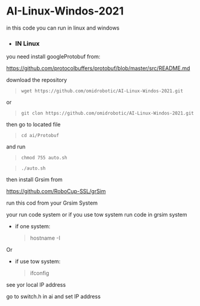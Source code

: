 # AI-Linux-Windos-2021
in this code you can run in linux and windows 

* ### IN Linux


you need install googleProtobuf from:

https://github.com/protocolbuffers/protobuf/blob/master/src/README.md

download the repository

> `wget https://github.com/omidrobotic/AI-Linux-Windos-2021.git` 

or

> `git clon https://github.com/omidrobotic/AI-Linux-Windos-2021.git`

then go to located file

> `cd ai/Protobuf`
  
  and run
  
> `chmod 755 auto.sh`
  
  
> `./auto.sh`

then install Grsim from

https://github.com/RoboCup-SSL/grSim

run this cod from your Grsim System 

your run code system or if you use tow system run code in grsim system
<italic>
  
  * if one system:
    > hostname -I  
  
 Or 
 
  * if use tow system:
    > ifconfig
  
  see yor local IP address
  
  go to switch.h in ai and set IP address
  
  
  
  
